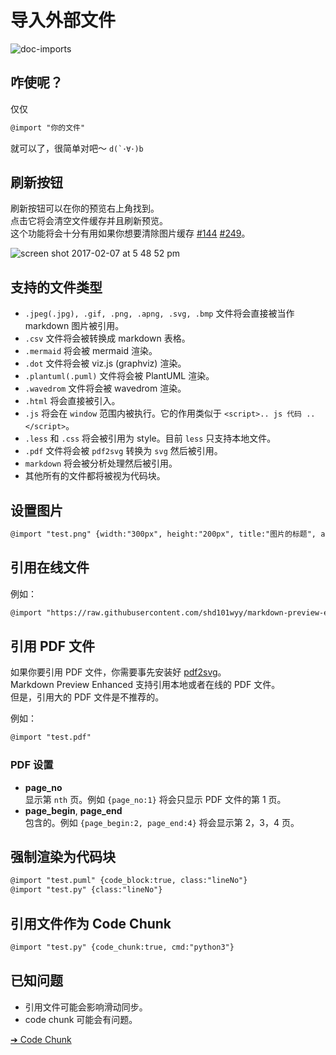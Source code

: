 # 导入外部文件  

![doc-imports](https://cloud.githubusercontent.com/assets/1908863/22716507/f352a4b6-ed5b-11e6-9bac-88837f111de0.gif)

## 咋使呢？  
仅仅  
  ```markdown
  @import "你的文件"  
  ```
就可以了，很简单对吧～ <code>d(\`･∀･)b</code>

## 刷新按钮
刷新按钮可以在你的预览右上角找到。  
点击它将会清空文件缓存并且刷新预览。  
这个功能将会十分有用如果你想要清除图片缓存 [#144](https://github.com/shd101wyy/markdown-preview-enhanced/issues/144) [#249](https://github.com/shd101wyy/markdown-preview-enhanced/issues/249)。      

![screen shot 2017-02-07 at 5 48 52 pm](https://cloud.githubusercontent.com/assets/1908863/22716917/c7088ae0-ed5d-11e6-8db9-e1ab035a3a2b.png)

## 支持的文件类型
* `.jpeg(.jpg), .gif, .png, .apng, .svg, .bmp` 文件将会直接被当作 markdown 图片被引用。  
* `.csv` 文件将会被转换成 markdown 表格。
* `.mermaid` 将会被 mermaid 渲染。  
* `.dot` 文件将会被 viz.js (graphviz) 渲染。  
* `.plantuml(.puml)` 文件将会被 PlantUML 渲染。
* `.wavedrom` 文件将会被 wavedrom 渲染。  
* `.html` 将会直接被引入。  
* `.js` 将会在 `window` 范围内被执行。它的作用类似于 `<script>.. js 代码 ..</script>`。
* `.less` 和 `.css` 将会被引用为 style。目前 `less` 只支持本地文件。
* `.pdf` 文件将会被 `pdf2svg` 转换为 `svg` 然后被引用。
* `markdown` 将会被分析处理然后被引用。
* 其他所有的文件都将被视为代码块。    

## 设置图片
```markdown  
@import "test.png" {width:"300px", height:"200px", title:"图片的标题", alt:"我的 alt"}
```

## 引用在线文件
例如：
```markdown
@import "https://raw.githubusercontent.com/shd101wyy/markdown-preview-enhanced/master/LICENSE.md"
```

## 引用 PDF 文件
如果你要引用 PDF 文件，你需要事先安装好 [pdf2svg](zh-cn/extra.md)。    
Markdown Preview Enhanced 支持引用本地或者在线的 PDF 文件。  
但是，引用大的 PDF 文件是不推荐的。  

例如：
```markdown
@import "test.pdf"
```

### PDF 设置
* **page_no**  
显示第 `nth` 页。例如 `{page_no:1}` 将会只显示 PDF 文件的第 1 页。
* **page_begin**, **page_end**  
包含的。例如 `{page_begin:2, page_end:4}` 将会显示第 2，3，4 页。

## 强制渲染为代码块  
```markdown
@import "test.puml" {code_block:true, class:"lineNo"}
@import "test.py" {class:"lineNo"}
```

## 引用文件作为 Code Chunk  
```markdown
@import "test.py" {code_chunk:true, cmd:"python3"}
```

## 已知问题
* 引用文件可能会影响滑动同步。
* code chunk 可能会有问题。

[➔ Code Chunk](zh-cn/code-chunk.md)

